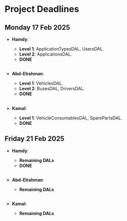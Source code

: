 # Project Deadlines

## Monday 17 Feb 2025

- **Hamdy**:

  - **Level 1**: ApplicationTypesDAL, UsersDAL.
  - **Level 2**: ApplicationsDAL.
  - **DONE**

  ##

- **Abd-Elrahman**:

  - **Level 1**: VehiclesDAL.
  - **Level 2**: BusesDAL, DriversDAL.
  - **DONE**

  ##

- **Kamal**:
  - **Level 1**: VehicleConsumablesDAL, SparePartsDAL.
  - **DONE**

##

## Friday 21 Feb 2025

- **Hamdy**:

  - **Remaining DALs**
  - **DONE**

  ##

- **Abd-Elrahman**:

  - **Remaining DALs**

  ##

- **Kamal**:
  - **Remaining DALs**
